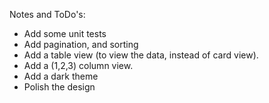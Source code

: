 Notes and ToDo's:
- Add some unit tests
- Add pagination, and sorting
- Add a table view (to view the data, instead of card view).
- Add a (1,2,3) column view.
- Add a dark theme
- Polish the design
